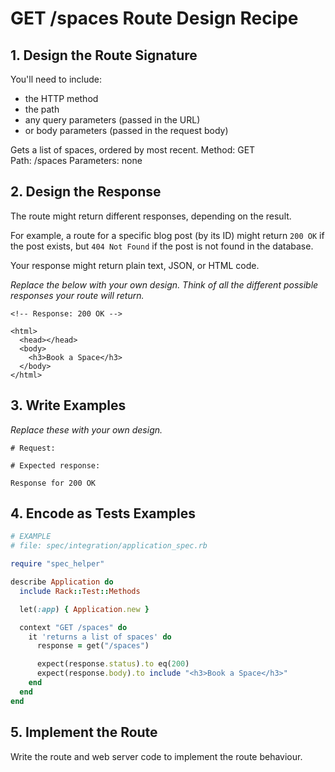 # GET /spaces Route Design Recipe

## 1. Design the Route Signature

You'll need to include:
  * the HTTP method
  * the path
  * any query parameters (passed in the URL)
  * or body parameters (passed in the request body)

  Gets a list of spaces, ordered by most recent. 
  Method: GET  
  Path: /spaces
  Parameters: none

## 2. Design the Response

The route might return different responses, depending on the result.

For example, a route for a specific blog post (by its ID) might return `200 OK` if the post exists, but `404 Not Found` if the post is not found in the database.

Your response might return plain text, JSON, or HTML code. 

_Replace the below with your own design. Think of all the different possible responses your route will return._

```
<!-- Response: 200 OK -->

<html>
  <head></head>
  <body>
    <h3>Book a Space</h3>
  </body>
</html>
```

## 3. Write Examples

_Replace these with your own design._

```
# Request:

# Expected response:

Response for 200 OK
```

## 4. Encode as Tests Examples

```ruby
# EXAMPLE
# file: spec/integration/application_spec.rb

require "spec_helper"

describe Application do
  include Rack::Test::Methods

  let(:app) { Application.new }

  context "GET /spaces" do
    it 'returns a list of spaces' do
      response = get("/spaces")

      expect(response.status).to eq(200)
      expect(response.body).to include "<h3>Book a Space</h3>"
    end
  end
end
```

## 5. Implement the Route

Write the route and web server code to implement the route behaviour.